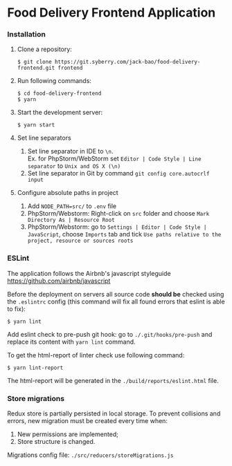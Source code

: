 # Food Delivery Frontend Application

### Installation

1. Clone a repository: 

   ```
   $ git clone https://git.syberry.com/jack-bao/food-delivery-frontend.git frontend
   ```

2. Run following commands:

   ```
   $ cd food-delivery-frontend
   $ yarn
   ```

3. Start the development server: 

   ```
   $ yarn start
   ```
   
4. Set line separators
   1. Set line separator in IDE to `\n`.<br>
      Ex. for PhpStorm/WebStorm set `Editor | Code Style | Line separator` to `Unix and OS X (\n)`
   2. Set line separator in Git by command `git config core.autocrlf input`
   
5. Configure absolute paths in project
   1. Add `NODE_PATH=src/` to `.env` file
   2. PhpStorm/Webstorm: Right-click on `src` folder and choose `Mark Directory As | Resource Root`
   3. PhpStorm/Webstorm: go to `Settings | Editor | Code Style | JavaScript`, choose `Imports` tab and tick `Use paths relative to the project, resource or sources roots`

### ESLint

The application follows the Airbnb's javascript styleguide https://github.com/airbnb/javascript

Before the deployment on servers all source code **should be** checked using the `.eslintrc` config (this command will fix all found errors that eslint is able to fix):

```
$ yarn lint
```

Add eslint check to pre-push git hook: go to `./.git/hooks/pre-push` and replace its content with `yarn lint` command.

To get the html-report of linter check use following command:

```
$ yarn lint-report
```

The html-report will be generated in the `./build/reports/eslint.html` file.

### Store migrations

Redux store is partially persisted in local storage. To prevent collisions and errors, new migration must be created every time when:
1. New permissions are implemented;
2. Store structure is changed.

Migrations config file: `./src/reducers/storeMigrations.js`
